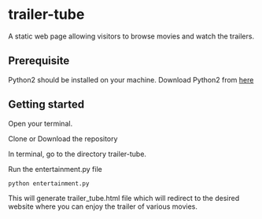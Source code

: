 # trailer-tube
A static web page allowing visitors to browse movies and watch the trailers.

## Prerequisite
Python2 should be installed on your machine.
Download Python2 from [here](https://www.python.org/download/releases/2.7/)


## Getting started
Open your terminal.

Clone or Download the repository

In terminal, go to the directory trailer-tube.

Run the entertainment.py file
```
python entertainment.py
```

This will generate trailer_tube.html file which will redirect to the desired website where you can enjoy the trailer of various movies.
